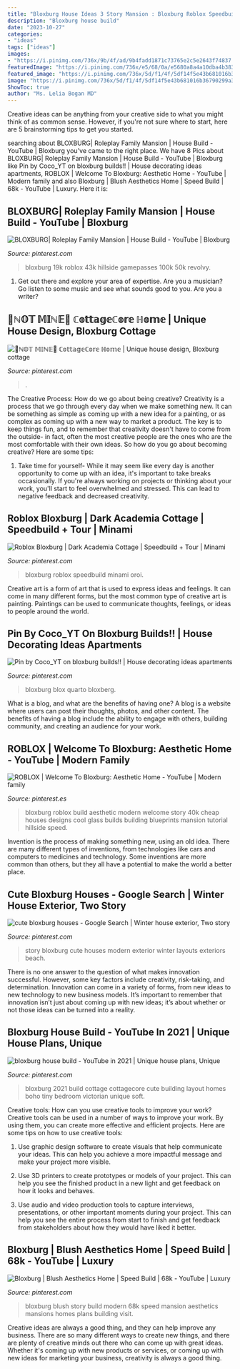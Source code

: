 ```yaml
---
title: "Bloxburg House Ideas 3 Story Mansion : Bloxburg Roblox Speedbuild Minami Oroi"
description: "Bloxburg house build"
date: "2023-10-27"
categories:
- "ideas"
tags: ["ideas"]
images:
- "https://i.pinimg.com/736x/9b/4f/ad/9b4fadd1871c73765e2c5e2643f74837.jpg"
featuredImage: "https://i.pinimg.com/736x/e5/68/0a/e5680a8a4a10dba4b383cb1169a51f61.jpg"
featured_image: "https://i.pinimg.com/736x/5d/f1/4f/5df14f5e43b681016b36790299a38ad0.jpg"
image: "https://i.pinimg.com/736x/5d/f1/4f/5df14f5e43b681016b36790299a38ad0.jpg"
ShowToc: true
author: "Ms. Lelia Bogan MD"
---
```



Creative ideas can be anything from your creative side to what you might think of as common sense. However, if you're not sure where to start, here are 5 brainstorming tips to get you started.

	

		
searching about BLOXBURG| Roleplay Family Mansion | House Build - YouTube | Bloxburg you've came to the right place. We have 8 Pics about BLOXBURG| Roleplay Family Mansion | House Build - YouTube | Bloxburg like Pin by Coco_YT on bloxburg builds!! | House decorating ideas apartments, ROBLOX | Welcome To Bloxburg: Aesthetic Home - YouTube | Modern family and also Bloxburg | Blush Aesthetics Home | Speed Build | 68k - YouTube | Luxury. Here it is:
		
    
## BLOXBURG| Roleplay Family Mansion | House Build - YouTube | Bloxburg

<img loading=lazy src="https://i.pinimg.com/736x/e5/68/0a/e5680a8a4a10dba4b383cb1169a51f61.jpg" onerror="this.onerror=null;this.src='https://tse1.mm.bing.net/th?id=OIP.LgbVeCrcJXFImwG2SDikXQHaFj&amp;pid=15.1';" alt="BLOXBURG| Roleplay Family Mansion | House Build - YouTube | Bloxburg">

_Source: pinterest.com_

>bloxburg 19k roblox 43k hillside gamepasses 100k 50k revolvy. 

	

1. Get out there and explore your area of expertise. Are you a musician? Go listen to some music and see what sounds good to you. Are you a writer?

    
## 🚫ℕ𝕆𝕋 𝕄𝕀ℕ𝔼🚫 ℂ𝕠𝕥𝕥𝕒𝕘𝕖ℂ𝕠𝕣𝕖 ℍ𝕠𝕞𝕖 | Unique House Design, Bloxburg Cottage

<img loading=lazy src="https://i.pinimg.com/736x/5d/f1/4f/5df14f5e43b681016b36790299a38ad0.jpg" onerror="this.onerror=null;this.src='https://tse1.mm.bing.net/th?id=OIP.7857CnkoXvMbkxJnz6NokgHaEH&amp;pid=15.1';" alt="🚫ℕ𝕆𝕋 𝕄𝕀ℕ𝔼🚫 ℂ𝕠𝕥𝕥𝕒𝕘𝕖ℂ𝕠𝕣𝕖 ℍ𝕠𝕞𝕖 | Unique house design, Bloxburg cottage">

_Source: pinterest.com_

>. 

	

The Creative Process: How do we go about being creative?
Creativity is a process that we go through every day when we make something new. It can be something as simple as coming up with a new idea for a painting, or as complex as coming up with a new way to market a product. The key is to keep things fun, and to remember that creativity doesn't have to come from the outside- in fact, often the most creative people are the ones who are the most comfortable with their own ideas. So how do you go about becoming creative? Here are some tips: 
1) Take time for yourself- While it may seem like every day is another opportunity to come up with an idea, it's important to take breaks occasionally. If you're always working on projects or thinking about your work, you'll start to feel overwhelmed and stressed. This can lead to negative feedback and decreased creativity.

    
## Roblox Bloxburg | Dark Academia Cottage | Speedbuild + Tour | Minami

<img loading=lazy src="https://i.pinimg.com/736x/c2/43/1a/c2431a6fe8ec0d98218076d3ded40129.jpg" onerror="this.onerror=null;this.src='https://tse2.mm.bing.net/th?id=OIP.10IN1xG5a96SVwj3o_U2vAHaEK&amp;pid=15.1';" alt="Roblox Bloxburg | Dark Academia Cottage | Speedbuild + Tour | Minami">

_Source: pinterest.com_

>bloxburg roblox speedbuild minami oroi. 

	

Creative art is a form of art that is used to express ideas and feelings. It can come in many different forms, but the most common type of creative art is painting. Paintings can be used to communicate thoughts, feelings, or ideas to people around the world.

    
## Pin By Coco_YT On Bloxburg Builds!! | House Decorating Ideas Apartments

<img loading=lazy src="https://i.pinimg.com/736x/3a/8b/bf/3a8bbf6237ca87adadc212b904705285.jpg" onerror="this.onerror=null;this.src='https://tse1.mm.bing.net/th?id=OIP._zhjbks6_AkmZvgtmgHo0wHaD3&amp;pid=15.1';" alt="Pin by Coco_YT on bloxburg builds!! | House decorating ideas apartments">

_Source: pinterest.com_

>bloxburg blox quarto bloxberg. 

	

What is a blog, and what are the benefits of having one?
A blog is a website where users can post their thoughts, photos, and other content. The benefits of having a blog include the ability to engage with others, building community, and creating an audience for your work.

    
## ROBLOX | Welcome To Bloxburg: Aesthetic Home - YouTube | Modern Family

<img loading=lazy src="https://i.pinimg.com/736x/3d/52/3f/3d523f0681840a772f968ccdeeb3221e.jpg" onerror="this.onerror=null;this.src='https://tse1.mm.bing.net/th?id=OIP.bDmj26-7pHog9xrrs-27ugHaEK&amp;pid=15.1';" alt="ROBLOX | Welcome To Bloxburg: Aesthetic Home - YouTube | Modern family">

_Source: pinterest.es_

>bloxburg roblox build aesthetic modern welcome story 40k cheap houses designs cool glass builds building blueprints mansion tutorial hillside speed. 

	

Invention is the process of making something new, using an old idea. There are many different types of inventions, from technologies like cars and computers to medicines and technology. Some inventions are more common than others, but they all have a potential to make the world a better place.

    
## Cute Bloxburg Houses - Google Search | Winter House Exterior, Two Story

<img loading=lazy src="https://i.pinimg.com/736x/9b/4f/ad/9b4fadd1871c73765e2c5e2643f74837.jpg" onerror="this.onerror=null;this.src='https://tse2.mm.bing.net/th?id=OIP.TS0Gozv-DhyCg54SImTRpQHaHa&amp;pid=15.1';" alt="cute bloxburg houses - Google Search | Winter house exterior, Two story">

_Source: pinterest.com_

>story bloxburg cute houses modern exterior winter layouts exteriors beach. 

	

There is no one answer to the question of what makes innovation successful. However, some key factors include creativity, risk-taking, and determination. Innovation can come in a variety of forms, from new ideas to new technology to new business models. It’s important to remember that innovation isn’t just about coming up with new ideas; it’s about whether or not those ideas can be turned into a reality.

    
## Bloxburg House Build - YouTube In 2021 | Unique House Plans, Unique

<img loading=lazy src="https://i.pinimg.com/736x/11/96/1f/11961f82cadd8f9c04467053b5e9c84a.jpg" onerror="this.onerror=null;this.src='https://tse2.mm.bing.net/th?id=OIP.8XGkJnCdG7Wn1c_V-wbDRgHaFj&amp;pid=15.1';" alt="bloxburg house build - YouTube in 2021 | Unique house plans, Unique">

_Source: pinterest.com_

>bloxburg 2021 build cottage cottagecore cute building layout homes boho tiny bedroom victorian unique soft. 

	

Creative tools: How can you use creative tools to improve your work?
Creative tools can be used in a number of ways to improve your work. By using them, you can create more effective and efficient projects. Here are some tips on how to use creative tools:
1. Use graphic design software to create visuals that help communicate your ideas. This can help you achieve a more impactful message and make your project more visible.

2. Use 3D printers to create prototypes or models of your project. This can help you see the finished product in a new light and get feedback on how it looks and behaves.

3. Use audio and video production tools to capture interviews, presentations, or other important moments during your project. This can help you see the entire process from start to finish and get feedback from stakeholders about how they would have liked it better.


    
## Bloxburg | Blush Aesthetics Home | Speed Build | 68k - YouTube | Luxury

<img loading=lazy src="https://i.pinimg.com/736x/c9/16/16/c916163ebb09857964b33876731c65f7.jpg" onerror="this.onerror=null;this.src='https://tse2.mm.bing.net/th?id=OIP.knkfvOy87JsPXg2Qv_SpswHaFj&amp;pid=15.1';" alt="Bloxburg | Blush Aesthetics Home | Speed Build | 68k - YouTube | Luxury">

_Source: pinterest.com_

>bloxburg blush story build modern 68k speed mansion aesthetics mansions homes plans building visit. 

	

Creative ideas are always a good thing, and they can help improve any business. There are so many different ways to create new things, and there are plenty of creative minds out there who can come up with great ideas. Whether it's coming up with new products or services, or coming up with new ideas for marketing your business, creativity is always a good thing.

